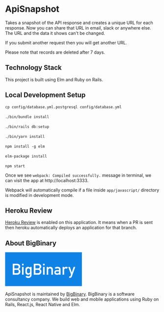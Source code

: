 # ApiSnapshot

Takes a snapshot of the API response and creates a unique URL for each response. 
Now you can share that URL in email, slack or anywhere else.
The URL and the data it shows can't be changed.

If you submit another request then you will get another URL. 

Please note that records are deleted after 7 days.

## Technology Stack

This project is built using Elm and Ruby on Rails.

## Local Development Setup

```
cp config/database.yml.postgresql config/database.yml

./bin/bundle install

./bin/rails db:setup

./bin/yarn install

npm install -g elm

elm-package install

npm start
```

Once we see `webpack: Compiled successfully.` message in terminal,
we can visit the app at http://localhost:3333.

Webpack will automatically compile if a file inside `app/javascript/` directory is modified in development mode.

## Heroku Review

[Heroku Review](https://devcenter.heroku.com/articles/github-integration-review-apps)
is enabled on this application. It means when a PR is sent then heroku
automatically deploys an application for that branch.


## About BigBinary

![BigBinary](https://raw.githubusercontent.com/bigbinary/bigbinary-assets/press-assets/PNG/logo-light-solid-small.png?raw=true)

ApiSnapshot is maintained by [BigBinary](https://www.BigBinary.com). BigBinary is a software consultancy company. We build web and mobile applications using Ruby on Rails, React.js, React Native and Elm.
